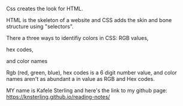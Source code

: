 Css creates the look for HTML.  

HTML is the skeleton of a website and CSS adds the skin and bone structure using "selectors".

There a three ways to identifiy colors in CSS:
RGB values, 

hex codes, 

and color names

Rgb (red, green, blue), hex codes is a 6 digit number value, and color names aren't as abundant a in value as RGB and Hex codes.

MY name is Kafele Sterling and here's the link to my github page: https://knsterling.github.io/reading-notes/
